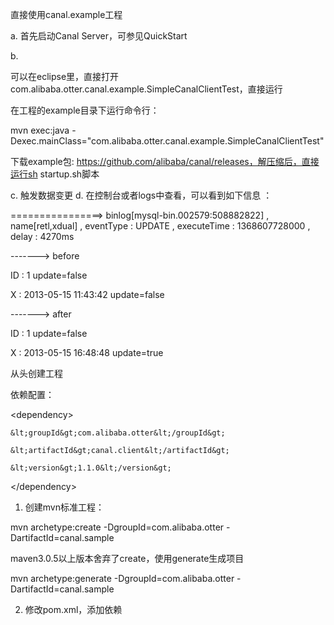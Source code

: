直接使用canal.example工程

a. 首先启动Canal Server，可参见QuickStart 

b. 

可以在eclipse里，直接打开com.alibaba.otter.canal.example.SimpleCanalClientTest，直接运行

在工程的example目录下运行命令行：

mvn exec:java -Dexec.mainClass="com.alibaba.otter.canal.example.SimpleCanalClientTest"

下载example包: https://github.com/alibaba/canal/releases，解压缩后，直接运行sh startup.sh脚本

c. 触发数据变更 d. 在控制台或者logs中查看，可以看到如下信息 ：

================&gt; binlog\[mysql-bin.002579:508882822\] , name\[retl,xdual\] , eventType : UPDATE , executeTime : 1368607728000 , delay : 4270ms

-------&gt; before

ID : 1    update=false

X : 2013-05-15 11:43:42    update=false

-------&gt; after

ID : 1    update=false

X : 2013-05-15 16:48:48    update=true

从头创建工程

依赖配置：



&lt;dependency&gt;

    &lt;groupId&gt;com.alibaba.otter&lt;/groupId&gt;

    &lt;artifactId&gt;canal.client&lt;/artifactId&gt;

    &lt;version&gt;1.1.0&lt;/version&gt;

&lt;/dependency&gt;

1. 创建mvn标准工程：



mvn archetype:create -DgroupId=com.alibaba.otter -DartifactId=canal.sample

maven3.0.5以上版本舍弃了create，使用generate生成项目

mvn archetype:generate -DgroupId=com.alibaba.otter -DartifactId=canal.sample

2. 修改pom.xml，添加依赖

